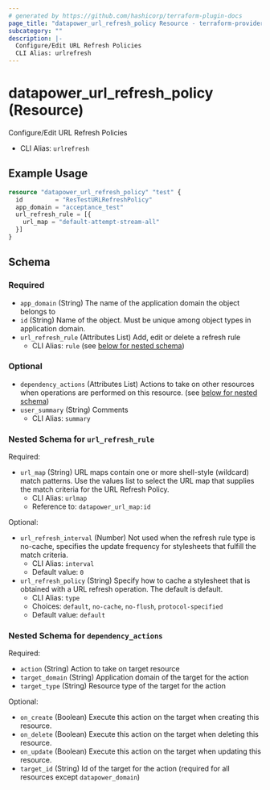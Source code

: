 ```yaml
---
# generated by https://github.com/hashicorp/terraform-plugin-docs
page_title: "datapower_url_refresh_policy Resource - terraform-provider-datapower"
subcategory: ""
description: |-
  Configure/Edit URL Refresh Policies
  CLI Alias: urlrefresh
---
```


# datapower_url_refresh_policy (Resource)

Configure/Edit URL Refresh Policies
  - CLI Alias: `urlrefresh`

## Example Usage

```terraform
resource "datapower_url_refresh_policy" "test" {
  id         = "ResTestURLRefreshPolicy"
  app_domain = "acceptance_test"
  url_refresh_rule = [{
    url_map = "default-attempt-stream-all"
  }]
}
```

<!-- schema generated by tfplugindocs -->
## Schema

### Required

- `app_domain` (String) The name of the application domain the object belongs to
- `id` (String) Name of the object. Must be unique among object types in application domain.
- `url_refresh_rule` (Attributes List) Add, edit or delete a refresh rule
  - CLI Alias: `rule` (see [below for nested schema](#nestedatt--url_refresh_rule))

### Optional

- `dependency_actions` (Attributes List) Actions to take on other resources when operations are performed on this resource. (see [below for nested schema](#nestedatt--dependency_actions))
- `user_summary` (String) Comments
  - CLI Alias: `summary`

<a id="nestedatt--url_refresh_rule"></a>
### Nested Schema for `url_refresh_rule`

Required:

- `url_map` (String) URL maps contain one or more shell-style (wildcard) match patterns. Use the values list to select the URL map that supplies the match criteria for the URL Refresh Policy.
  - CLI Alias: `urlmap`
  - Reference to: `datapower_url_map:id`

Optional:

- `url_refresh_interval` (Number) Not used when the refresh rule type is no-cache, specifies the update frequency for stylesheets that fulfill the match criteria.
  - CLI Alias: `interval`
  - Default value: `0`
- `url_refresh_policy` (String) Specify how to cache a stylesheet that is obtained with a URL refresh operation. The default is default.
  - CLI Alias: `type`
  - Choices: `default`, `no-cache`, `no-flush`, `protocol-specified`
  - Default value: `default`


<a id="nestedatt--dependency_actions"></a>
### Nested Schema for `dependency_actions`

Required:

- `action` (String) Action to take on target resource
- `target_domain` (String) Application domain of the target for the action
- `target_type` (String) Resource type of the target for the action

Optional:

- `on_create` (Boolean) Execute this action on the target when creating this resource.
- `on_delete` (Boolean) Execute this action on the target when deleting this resource.
- `on_update` (Boolean) Execute this action on the target when updating this resource.
- `target_id` (String) Id of the target for the action (required for all resources except `datapower_domain`)
